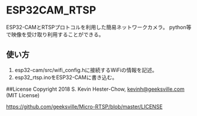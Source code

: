 # ESP32CAM_RTSP
ESP32-CAMとRTSPプロトコルを利用した簡易ネットワークカメラ。
python等で映像を受け取り利用することができる。

## 使い方
1. esp32-cam/src/wifi_config.hに接続するWiFiの情報を記述。
1. esp32_rtsp.inoをESP32-CAMに書き込む。

##License
Copyright 2018 S. Kevin Hester-Chow, kevinh@geeksville.com (MIT License)

https://github.com/geeksville/Micro-RTSP/blob/master/LICENSE
